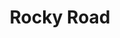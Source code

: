---
title: Rocky Road
year: 2022
description: rocky road description. 
featured_image: /images/2022/January/rocky-road/rocky-road-0.jpg
price: $360 USD  |  $455 CAD
paypal-button-id: GK286YDCXLGXC
collection: Wintry Creations
images-folder: /images/2022/January/rocky-road
layout: painting-collection-left
materials: acrylic & pastel on canvas
size: 30 x 24"
---